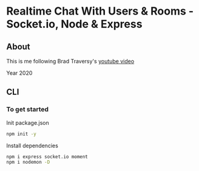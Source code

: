 # Realtime Chat With Users & Rooms - Socket.io, Node & Express

## About

This is me following Brad Traversy's [youtube video](https://youtu.be/iYM2zFP3Zn0)

Year 2020

## CLI

### To get started

Init package.json

```zsh
npm init -y
```

Install dependencies

```zsh
npm i express socket.io moment
npm i nodemon -D
```
